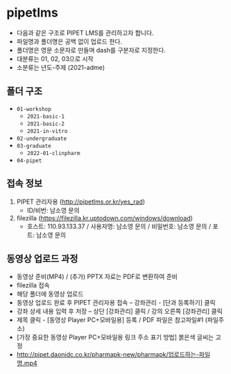 # pipetlms

- 다음과 같은 구조로 PIPET LMS를 관리하고자 합니다.
- 파일명과 폴더명은 공백 없이 업로드 한다.
- 폴더명은 영문 소문자로 만들며 dash를 구분자로 지정한다.
- 대분류는 01, 02, 03으로 시작
- 소분류는 년도-주제 (2021-adme)

## 폴더 구조

- `01-workshop`
    * `2021-basic-1`
    * `2021-basic-2`
    * `2021-in-vitro`
- `02-undergraduate`
- `03-graduate`
    * `2022-01-clinpharm` 
- `04-pipet`

## 접속 정보

1. PIPET 관리자용 (http://pipetlms.or.kr/yes_rad)
    * ID/비번: 남소영 문의
2. filezilla (https://filezilla.kr.uptodown.com/windows/download)
    * 호스트: 110.93.133.37 / 사용자명: 남소영 문의 / 비밀번호: 남소영 문의 / 포트: 남소영 문의

## 동영상 업로드 과정

- 동영상 준비(MP4) / (추가) PPTX 자료는 PDF로 변환하여 준비
- filezilla 접속 
- 해당 폴더에 동영상 업로드 
- 동영상 업로드 완료 후 PIPET 관리자용 접속 – 강좌관리 - [단과 등록하기] 클릭
- 강좌 상세 내용 입력 후 저장 – 상단 [강좌관리] 클릭 / 강의 오른쪽 [강좌관리] 클릭
- 제목 클릭 - [동영상 Player PC+모바일용] 등록 / PDF 파일은 참고파일#1 (파일주소)
- [가장 중요한 동영상 Player PC+모바일용 링크 주소 표기 방법] 붉은색 글씨는 고정
- http://pipet.daonidc.co.kr/pharmapk-new/pharmapk/업로드하는-파일명.mp4

